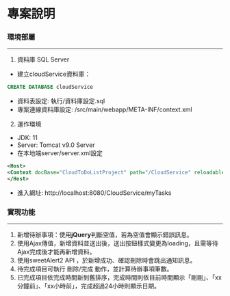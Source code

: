 # 專案說明


### 環境部屬
---

1. 資料庫 SQL Server
- 建立cloudService資料庫：

```sql
CREATE DATABASE cloudService
```

- 資料表設定: 執行/資料庫設定.sql
- 專案連線資料庫設定: /src/main/webapp/META-INF/context.xml

2. 運作環境
- JDK: 11
- Server: Tomcat v9.0 Server
- 在本地端server/server.xml設定
```xml
<Host>
<Context docBase="CloudToDoListProject" path="/CloudService" reloadable="true" source="org.eclipse.jst.jee.server:CloudToDoListProject"/>
</Host>
```
- 進入網址: http://localhost:8080/CloudService/myTasks

### 實現功能
---

1. 新增待辦事項：使用**jQuery**判斷空值，若為空值會顯示錯誤訊息。
2. 使用Ajax傳值，新增資料並送出後，送出按鈕樣式變更為loading，且需等待Ajax完成後才能再新增資料。
3. 使用sweetAlert2 API ，於新增成功、確認刪除時會跳出通知訊息。
4. 待完成項目可執行 刪除/完成 動作，並計算待辦事項筆數。
5. 已完成項目依完成時間新到舊排序，完成時間則依目前時間顯示「剛剛」、「xx分鐘前」、「xx小時前」，完成超過24小時則顯示日期。
